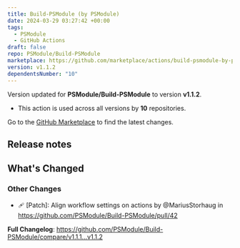 ```yaml
---
title: Build-PSModule (by PSModule)
date: 2024-03-29 03:27:42 +00:00
tags:
  - PSModule
  - GitHub Actions
draft: false
repo: PSModule/Build-PSModule
marketplace: https://github.com/marketplace/actions/build-psmodule-by-psmodule
version: v1.1.2
dependentsNumber: "10"
---
```



Version updated for **PSModule/Build-PSModule** to version **v1.1.2**.
- This action is used across all versions by **10** repositories.

Go to the [GitHub Marketplace](https://github.com/marketplace/actions/build-psmodule-by-psmodule) to find the latest changes.

## Release notes

<!-- Release notes generated using configuration in .github/release.yml at main -->

## What's Changed
### Other Changes
* 🩹 [Patch]: Align workflow settings on actions by @MariusStorhaug in https://github.com/PSModule/Build-PSModule/pull/42


**Full Changelog**: https://github.com/PSModule/Build-PSModule/compare/v1.1.1...v1.1.2
